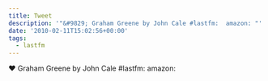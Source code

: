 ```yaml
---
title: Tweet
description: '"&#9829; Graham Greene by John Cale #lastfm:  amazon: "'
date: '2010-02-11T15:02:56+00:00'
tags:
  - lastfm
---
```

&#9829; Graham Greene by John Cale #lastfm:  amazon: 
